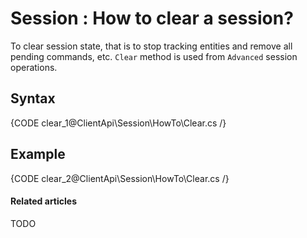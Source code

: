 # Session : How to clear a session?

To clear session state, that is to stop tracking entities and remove all pending commands, etc. `Clear` method is used from `Advanced` session operations.

## Syntax

{CODE clear_1@ClientApi\Session\HowTo\Clear.cs /}

## Example

{CODE clear_2@ClientApi\Session\HowTo\Clear.cs /}

#### Related articles

TODO